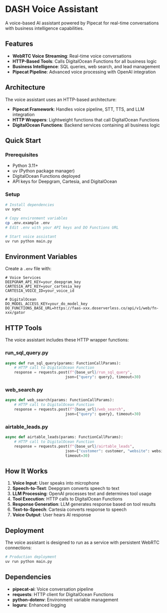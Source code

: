 # DASH Voice Assistant

A voice-based AI assistant powered by Pipecat for real-time conversations with business intelligence capabilities.

## Features

- **WebRTC Voice Streaming**: Real-time voice conversations
- **HTTP-Based Tools**: Calls DigitalOcean Functions for all business logic
- **Business Intelligence**: SQL queries, web search, and lead management
- **Pipecat Pipeline**: Advanced voice processing with OpenAI integration

## Architecture

The voice assistant uses an HTTP-based architecture:
- **Pipecat Framework**: Handles voice pipeline, STT, TTS, and LLM integration
- **HTTP Wrappers**: Lightweight functions that call DigitalOcean Functions
- **DigitalOcean Functions**: Backend services containing all business logic

## Quick Start

### Prerequisites
- Python 3.11+
- uv (Python package manager)
- DigitalOcean Functions deployed
- API keys for Deepgram, Cartesia, and DigitalOcean

### Setup

```bash
# Install dependencies
uv sync

# Copy environment variables
cp .env.example .env
# Edit .env with your API keys and DO Functions URL

# Start voice assistant
uv run python main.py
```

## Environment Variables

Create a `.env` file with:

```env
# Voice Services
DEEPGRAM_API_KEY=your_deepgram_key
CARTESIA_API_KEY=your_cartesia_key
CARTESIA_VOICE_ID=your_voice_id

# DigitalOcean
DO_MODEL_ACCESS_KEY=your_do_model_key
DO_FUNCTIONS_BASE_URL=https://faas-xxx.doserverless.co/api/v1/web/fn-xxx/gator
```

## HTTP Tools

The voice assistant includes these HTTP wrapper functions:

### run_sql_query.py
```python
async def run_sql_query(params: FunctionCallParams):
    # HTTP call to DigitalOcean Function
    response = requests.post(f"{base_url}/run_sql_query", 
                           json={"query": query}, timeout=30)
```

### web_search.py
```python
async def web_search(params: FunctionCallParams):
    # HTTP call to DigitalOcean Function
    response = requests.post(f"{base_url}/web_search", 
                           json={"query": query}, timeout=30)
```

### airtable_leads.py
```python
async def airtable_leads(params: FunctionCallParams):
    # HTTP call to DigitalOcean Function
    response = requests.post(f"{base_url}/airtable_leads", 
                           json={"customer": customer, "website": website, "notes": notes}, 
                           timeout=30)
```

## How It Works

1. **Voice Input**: User speaks into microphone
2. **Speech-to-Text**: Deepgram converts speech to text
3. **LLM Processing**: OpenAI processes text and determines tool usage
4. **Tool Execution**: HTTP calls to DigitalOcean Functions
5. **Response Generation**: LLM generates response based on tool results
6. **Text-to-Speech**: Cartesia converts response to speech
7. **Voice Output**: User hears AI response

## Deployment

The voice assistant is designed to run as a service with persistent WebRTC connections:

```bash
# Production deployment
uv run python main.py
```

## Dependencies

- **pipecat-ai**: Voice conversation pipeline
- **requests**: HTTP client for DigitalOcean Functions
- **python-dotenv**: Environment variable management
- **loguru**: Enhanced logging